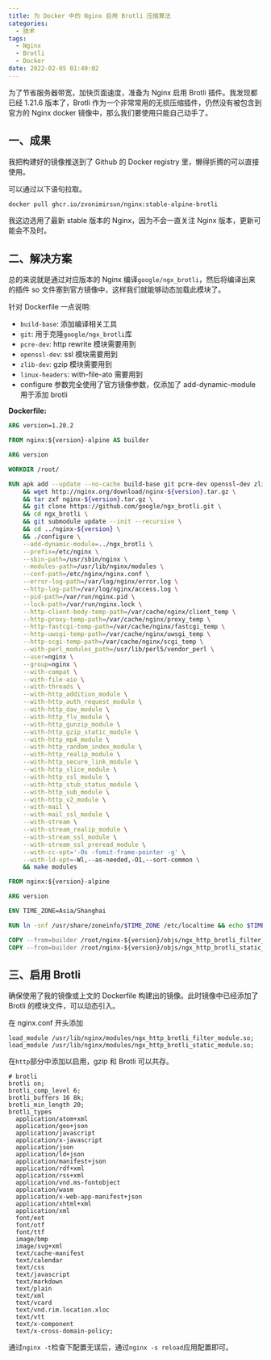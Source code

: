 ```yaml
---
title: 为 Docker 中的 Nginx 启用 Brotli 压缩算法
categories:
  - 技术
tags:
  - Nginx
  - Brotli
  - Docker
date: 2022-02-05 01:49:02
---
```


为了节省服务器带宽，加快页面速度，准备为 Nginx 启用 Brotli 插件。我发现都已经 1.21.6 版本了，Brotli 作为一个非常常用的无损压缩插件，仍然没有被包含到官方的 Nginx docker 镜像中，那么我们要使用只能自己动手了。

<!--more-->

## 一、成果

我把构建好的镜像推送到了 Github 的 Docker registry 里，懒得折腾的可以直接使用。

可以通过以下语句拉取。

```bash
docker pull ghcr.io/zvonimirsun/nginx:stable-alpine-brotli
```

我这边选用了最新 stable 版本的 Nginx，因为不会一直关注 Nginx 版本，更新可能会不及时。

## 二、解决方案

总的来说就是通过对应版本的 Nginx 编译`google/ngx_brotli`，然后将编译出来的插件 so 文件塞到官方镜像中，这样我们就能够动态加载此模块了。

针对 Dockerfile 一点说明:

- `build-base`: 添加编译相关工具
- `git`: 用于克隆`google/ngx_brotli`库
- `pcre-dev`: http rewrite 模块需要用到
- `openssl-dev`: ssl 模块需要用到
- `zlib-dev`: gzip 模块需要用到
- `linux-headers`: with-file-ato 需要用到
- configure 参数完全使用了官方镜像参数，仅添加了 add-dynamic-module 用于添加 brotli

**Dockerfile:**

```Dockerfile
ARG version=1.20.2

FROM nginx:${version}-alpine AS builder

ARG version

WORKDIR /root/

RUN apk add --update --no-cache build-base git pcre-dev openssl-dev zlib-dev linux-headers \
    && wget http://nginx.org/download/nginx-${version}.tar.gz \
    && tar zxf nginx-${version}.tar.gz \
    && git clone https://github.com/google/ngx_brotli.git \
    && cd ngx_brotli \
    && git submodule update --init --recursive \
    && cd ../nginx-${version} \
    && ./configure \
    --add-dynamic-module=../ngx_brotli \
    --prefix=/etc/nginx \
    --sbin-path=/usr/sbin/nginx \
    --modules-path=/usr/lib/nginx/modules \
    --conf-path=/etc/nginx/nginx.conf \
    --error-log-path=/var/log/nginx/error.log \
    --http-log-path=/var/log/nginx/access.log \
    --pid-path=/var/run/nginx.pid \
    --lock-path=/var/run/nginx.lock \
    --http-client-body-temp-path=/var/cache/nginx/client_temp \
    --http-proxy-temp-path=/var/cache/nginx/proxy_temp \
    --http-fastcgi-temp-path=/var/cache/nginx/fastcgi_temp \
    --http-uwsgi-temp-path=/var/cache/nginx/uwsgi_temp \
    --http-scgi-temp-path=/var/cache/nginx/scgi_temp \
    --with-perl_modules_path=/usr/lib/perl5/vendor_perl \
    --user=nginx \
    --group=nginx \
    --with-compat \
    --with-file-aio \
    --with-threads \
    --with-http_addition_module \
    --with-http_auth_request_module \
    --with-http_dav_module \
    --with-http_flv_module \
    --with-http_gunzip_module \
    --with-http_gzip_static_module \
    --with-http_mp4_module \
    --with-http_random_index_module \
    --with-http_realip_module \
    --with-http_secure_link_module \
    --with-http_slice_module \
    --with-http_ssl_module \
    --with-http_stub_status_module \
    --with-http_sub_module \
    --with-http_v2_module \
    --with-mail \
    --with-mail_ssl_module \
    --with-stream \
    --with-stream_realip_module \
    --with-stream_ssl_module \
    --with-stream_ssl_preread_module \
    --with-cc-opt='-Os -fomit-frame-pointer -g' \
    --with-ld-opt=-Wl,--as-needed,-O1,--sort-common \
    && make modules

FROM nginx:${version}-alpine

ARG version

ENV TIME_ZONE=Asia/Shanghai

RUN ln -snf /usr/share/zoneinfo/$TIME_ZONE /etc/localtime && echo $TIME_ZONE > /etc/timezone

COPY --from=builder /root/nginx-${version}/objs/ngx_http_brotli_filter_module.so /usr/lib/nginx/modules/
COPY --from=builder /root/nginx-${version}/objs/ngx_http_brotli_static_module.so /usr/lib/nginx/modules/
```

## 三、启用 Brotli

确保使用了我的镜像或上文的 Dockerfile 构建出的镜像。此时镜像中已经添加了 Brotli 的模块文件，可以动态引入。

在 nginx.conf 开头添加

```nginx
load_module /usr/lib/nginx/modules/ngx_http_brotli_filter_module.so;
load_module /usr/lib/nginx/modules/ngx_http_brotli_static_module.so;
```

在`http`部分中添加以启用，gzip 和 Brotli 可以共存。

```nginx
# brotli
brotli on;
brotli_comp_level 6;
brotli_buffers 16 8k;
brotli_min_length 20;
brotli_types
  application/atom+xml
  application/geo+json
  application/javascript
  application/x-javascript
  application/json
  application/ld+json
  application/manifest+json
  application/rdf+xml
  application/rss+xml
  application/vnd.ms-fontobject
  application/wasm
  application/x-web-app-manifest+json
  application/xhtml+xml
  application/xml
  font/eot
  font/otf
  font/ttf
  image/bmp
  image/svg+xml
  text/cache-manifest
  text/calendar
  text/css
  text/javascript
  text/markdown
  text/plain
  text/xml
  text/vcard
  text/vnd.rim.location.xloc
  text/vtt
  text/x-component
  text/x-cross-domain-policy;
```

通过`nginx -t`检查下配置无误后，通过`nginx -s reload`应用配置即可。
